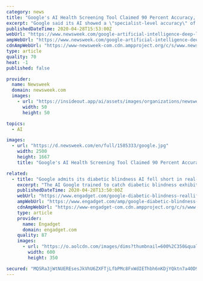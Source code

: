 ```yaml
---
category: news
title: "Google's AI Health Screening Tool Claimed 90 Percent Accuracy, but Failed to Deliver in Real World Tests"
excerpt: "Google said its AI showed a \"specialist-level accuracy\" of more than 90 percent for the detection of referable cases of diabetic retinopathy (DR). In reality, it quickly faced unforeseen challenges."
publishedDateTime: 2020-04-28T15:53:00Z
webUrl: "https://www.newsweek.com/google-artificial-intelligence-deep-learning-health-research-thailand-clinics-diabetic-retinopathy-1500692"
ampWebUrl: "https://www.newsweek.com/google-artificial-intelligence-deep-learning-health-research-thailand-clinics-diabetic-retinopathy-1500692?amp=1"
cdnAmpWebUrl: "https://www-newsweek-com.cdn.ampproject.org/c/s/www.newsweek.com/google-artificial-intelligence-deep-learning-health-research-thailand-clinics-diabetic-retinopathy-1500692?amp=1"
type: article
quality: 70
heat: -1
published: false

provider:
  name: Newsweek
  domain: newsweek.com
  images:
    - url: "https://insideout.app/ai/assets/images/organizations/newsweek.com-50x50.jpg"
      width: 50
      height: 50

topics:
  - AI

images:
  - url: "https://d.newsweek.com/en/full/1585333/google.jpg"
    width: 2500
    height: 1667
    title: "Google's AI Health Screening Tool Claimed 90 Percent Accuracy, but Failed to Deliver in Real World Tests"

related:
  - title: "Google admits its diabetic blindness AI fell short in real-life tests"
    excerpt: "The AI Google trained to catch diabetic blindness exhibited 90 percent accuracy in the lab, but it unfortunately didn’t perform as well in real life. In Thailand, it could take up to 10 weeks to confirm diabetic blindness from the time a medical practitioner takes photos of the patient’s eye."
    publishedDateTime: 2020-04-28T13:50:00Z
    webUrl: "https://www.engadget.com/google-diabetic-blindness-reallife-tests-134057972.html"
    ampWebUrl: "https://www.engadget.com/amp/google-diabetic-blindness-reallife-tests-134057972.html"
    cdnAmpWebUrl: "https://www-engadget-com.cdn.ampproject.org/c/s/www.engadget.com/amp/google-diabetic-blindness-reallife-tests-134057972.html"
    type: article
    provider:
      name: Engadget
      domain: engadget.com
    quality: 87
    images:
      - url: "https://o.aolcdn.com/images/dims?thumbnail=600%2C350&quality=80&image_uri=https%3A%2F%2Fs.yimg.com%2Fos%2Fcreatr-uploaded-images%2F2020-04%2F9ac93ed0-893a-11ea-be3f-4bcc8bffecab&client=amp-blogside-v2&signature=6cdc736db1a9b6f167518ff28ad8d290dd566b82"
        width: 600
        height: 350

secured: "MQSRa3jWtNUEREsesJkVhU6ZXFTjLfbPMc8FxWdIEThbh6nKDjYQktn7a40D9bg70JePXQABPLA67DSgpToogU1ED+L2fOBiYIlPmmUqHQtUlBeBHGyqktoxf711eBK6MWA5ojkC507JrxyQ4XZBGlrxEGc0eJ0m5ojStCkPmH57aMa5nsCfD8Su38euAX0QwXpZ/4edsEp1vDWnL/tslD8UM9nLTGPEaRIQH+b7L1l/6IcKsr1H+VaJTMAKVgDObLaYLyst2OX6rh5CWWLLNL3+CsqNGQ3FjEOBsJWtJzlFm7CyfJsqkT/jsDX/ABci;FypH8u2osDfDILdtTWLjDg=="
---
```


